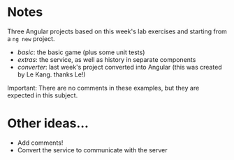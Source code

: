 # Notes

Three Angular projects based on this week's lab exercises and starting from a `ng new` project.

- *basic*: the basic game (plus some unit tests)
- *extras*: the service, as well as history in separate components
- *converter*: last week's project converted into Angular (this was created by Le Kang. thanks Le!)

Important: There are no comments in these examples, but they are expected in this subject.

# Other ideas...

- Add comments!
- Convert the service to communicate with the server

